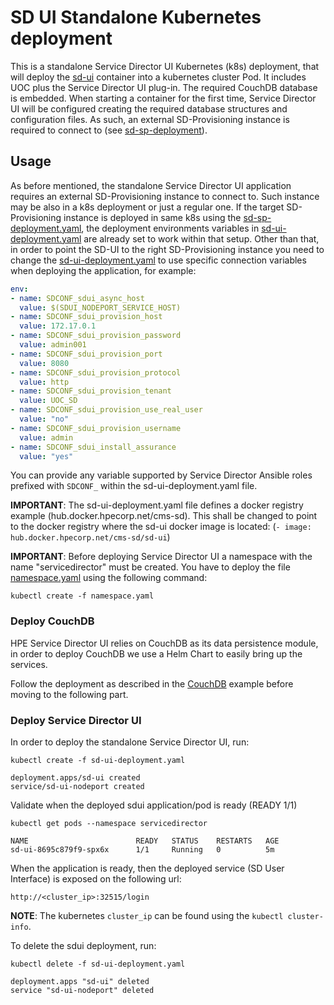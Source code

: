 SD UI Standalone Kubernetes deployment
=============================

This is a standalone Service Director UI Kubernetes (k8s) deployment, that will deploy the [sd-ui](/docker/images/sd-ui) container into a kubernetes cluster Pod. It includes UOC plus the Service Director UI plug-in. The required CouchDB database is embedded. When starting a container for the first time, Service Director UI will be configured creating the required database structures and configuration files. As such, an external SD-Provisioning instance is required to connect to (see [sd-sp-deployment](../sd-sp)).

Usage
-----

As before mentioned, the standalone Service Director UI application requires an external SD-Provisioning instance to connect to. Such instance may be also in a k8s deployment or just a regular one. If the target SD-Provisioning instance is deployed in same k8s using the [sd-sp-deployment.yaml](../sd-sp/sd-sp-deployment.yaml), the deployment environments variables in [sd-ui-deployment.yaml](sd-ui-deployment.yaml) are already set to work within that setup. Other than that, in order to point the SD-UI to the right SD-Provisioning instance you need to change the [sd-ui-deployment.yaml](sd-ui-deployment.yaml) to use specific connection variables when deploying the application, for example:

```yaml
env:
- name: SDCONF_sdui_async_host
  value: $(SDUI_NODEPORT_SERVICE_HOST)
- name: SDCONF_sdui_provision_host
  value: 172.17.0.1
- name: SDCONF_sdui_provision_password
  value: admin001
- name: SDCONF_sdui_provision_port
  value: 8080
- name: SDCONF_sdui_provision_protocol
  value: http
- name: SDCONF_sdui_provision_tenant
  value: UOC_SD
- name: SDCONF_sdui_provision_use_real_user
  value: "no"
- name: SDCONF_sdui_provision_username
  value: admin
- name: SDCONF_sdui_install_assurance
  value: "yes"
```

You can provide any variable supported by Service Director Ansible roles prefixed with `SDCONF_` within the sd-ui-deployment.yaml file.

**IMPORTANT**: The sd-ui-deployment.yaml file defines a docker registry example (hub.docker.hpecorp.net/cms-sd). This shall be changed to point to the docker registry where the sd-ui docker image is located: (`- image: hub.docker.hpecorp.net/cms-sd/sd-ui`)

**IMPORTANT**: Before deploying Service Director UI a namespace with the name "servicedirector" must be created. You have to deploy the file [namespace.yaml](../namespace.yaml) using the following command:

    kubectl create -f namespace.yaml

### Deploy CouchDB

HPE Service Director UI relies on CouchDB as its data persistence module, in order to deploy CouchDB we use a Helm Chart to easily bring up the services.

Follow the deployment as described in the [CouchDB](../../examples/couchdb) example before moving to the following part.

### Deploy Service Director UI

In order to deploy the standalone Service Director UI, run:

    kubectl create -f sd-ui-deployment.yaml

```
deployment.apps/sd-ui created
service/sd-ui-nodeport created
```

Validate when the deployed sdui application/pod is ready (READY 1/1)

    kubectl get pods --namespace servicedirector

```
NAME                        READY   STATUS    RESTARTS   AGE
sd-ui-8695c879f9-spx6x      1/1     Running   0          5m
```

When the application is ready, then the deployed service (SD User Interface) is exposed on the following url:

    http://<cluster_ip>:32515/login

**NOTE**: The kubernetes `cluster_ip` can be found using the `kubectl cluster-info`.

To delete the sdui deployment, run:

    kubectl delete -f sd-ui-deployment.yaml

```
deployment.apps "sd-ui" deleted
service "sd-ui-nodeport" deleted
```
